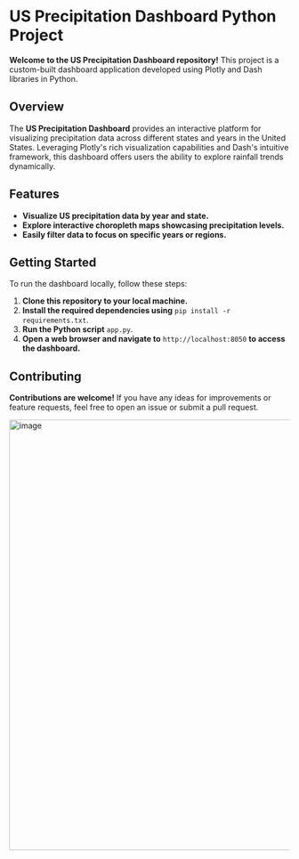 # US Precipitation Dashboard Python Project

**Welcome to the US Precipitation Dashboard repository!** This project is a custom-built dashboard application developed using Plotly and Dash libraries in Python.

## Overview

The **US Precipitation Dashboard** provides an interactive platform for visualizing precipitation data across different states and years in the United States. Leveraging Plotly's rich visualization capabilities and Dash's intuitive framework, this dashboard offers users the ability to explore rainfall trends dynamically.

## Features

- **Visualize US precipitation data by year and state.**
- **Explore interactive choropleth maps showcasing precipitation levels.**
- **Easily filter data to focus on specific years or regions.**

## Getting Started

To run the dashboard locally, follow these steps:

1. **Clone this repository to your local machine.**
2. **Install the required dependencies using** `pip install -r requirements.txt`.
3. **Run the Python script** `app.py`.
4. **Open a web browser and navigate to** `http://localhost:8050` **to access the dashboard.**

## Contributing

**Contributions are welcome!** If you have any ideas for improvements or feature requests, feel free to open an issue or submit a pull request.

<img width="774" alt="image" src="https://github.com/amatshkalyan/US_precipitation_python_project/assets/149266119/d790b709-c9a6-40d3-904c-86aad4da458c">


